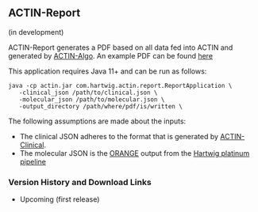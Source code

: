 ## ACTIN-Report

(in development)

ACTIN-Report generates a PDF based on all data fed into ACTIN and generated by [ACTIN-Algo](../algo/README.md).
An example PDF can be found [here](src/main/resources/example.actin.pdf)

This application requires Java 11+ and can be run as follows: 

```
java -cp actin.jar com.hartwig.actin.report.ReportApplication \
   -clinical_json /path/to/clinical.json \
   -molecular_json /path/to/molecular.json \
   -output_directory /path/where/pdf/is/written \
```

The following assumptions are made about the inputs:
 - The clinical JSON adheres to the format that is generated by [ACTIN-Clinical](../clinical/README.md).
 - The molecular JSON is the [ORANGE](https://github.com/hartwigmedical/hmftools/blob/master/orange/README.md) 
 output from the [Hartwig platinum pipeline](https://github.com/hartwigmedical/platinum)
 
### Version History and Download Links
 - Upcoming (first release) 

